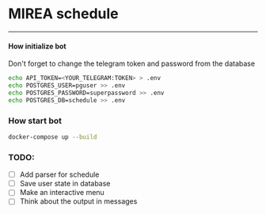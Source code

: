 #  MIREA schedule
---

#### How initialize bot

Don't forget to change the telegram token and password from the database

```bash
echo API_TOKEN=<YOUR_TELEGRAM:TOKEN> > .env
echo POSTGRES_USER=pguser >> .env
echo POSTGRES_PASSWORD=superpassword >> .env
echo POSTGRES_DB=schedule >> .env
```

### How start bot

```bash
docker-compose up --build
```



### TODO:
- [ ] Add parser for schedule
- [ ] Save user state in database
- [ ] Make an interactive menu
- [ ] Think about the output in messages